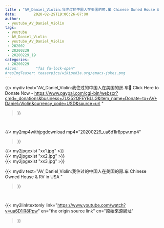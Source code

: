 ```yaml
---
title : "AV_Daniel_Violin:我住过的中国人在美国的房.车 Chinese Owned House & RV in USA "
date:        2020-02-29T19:06:26-07:00
author:
 - youtube_AV_Daniel_Violin
tags:
 - youtube
 - AV_Daniel_Violin
 - youtube_AV_Daniel_Violin
 - 202002
 - 20200229
 - 20200229_19
categories:
 - 20200229
#icon:        "fas fa-lock-open"
#resImgTeaser: teaserpics/wikipedia.org/emacs-jokes.png
---
```


{{< mydiv text="AV_Daniel_Violin:我住过的中国人在美国的房.车📌 Click Here to Donate Now - https://www.paypal.com/cgi-bin/webscr?cmd=_donations&business=ZU352QFEYBLLG&item_name=Donate+to+AV+Daniel+Violin&currency_code=USD&source=url "
>}}
<br>


{{< my2mp4withjpgdownload mp4="20200229_ua6d1lr8ppw.mp4"
>}}

{{< my2jpgexist "xx1.jpg" >}}<br>
{{< my2jpgexist "xx2.jpg" >}}<br>
{{< my2jpgexist "xx3.jpg" >}}<br>



{{< mydiv text="AV_Daniel_Violin:我住过的中国人在美国的房.车 Chinese Owned House & RV in USA "
>}}
<br>

{{< my2linktextonly link="https://www.youtube.com/watch?v=ua6D1lR8Ppw"
en="the origin source link" cn="原始來源網址"
>}}


<br>

